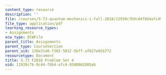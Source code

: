 ```yaml
---
content_type: resource
description: ''
file: /courses/5-73-quantum-mechanics-i-fall-2018/11939c7b9c44f8b4afc493d8862001eb_MIT5_73F18_PSet4.pdf
file_type: application/pdf
learning_resource_types:
- Assignments
ocw_type: OCWFile
parent_title: Assignments
parent_type: CourseSection
parent_uid: 136e2140-f302-5012-5bff-af027e02b772
resourcetype: Document
title: 5.73 F2018 Problem Set 4
uid: 11939c7b-9c44-f8b4-afc4-93d8862001eb
---
```

